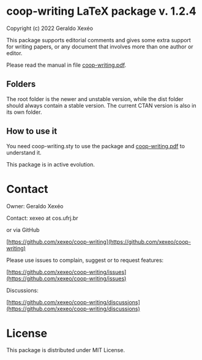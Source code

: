 # coop-writing LaTeX package v. 1.2.4

Copyright (c) 2022 Geraldo Xexéo

This package supports editorial comments and gives some extra support for writing papers, or any document that involves more than one author or editor.

Please read the manual in file [coop-writing.pdf](coop-writing.pdf).

## Folders

The root folder is the newer and unstable version, while the dist folder should always contain a stable version. The current CTAN version is also in its own folder.

## How to use it

You need coop-writing.sty to use the package and [coop-writing.pdf](coop-writing.pdf) to understand it.

This package is in active evolution.

# Contact

Owner: Geraldo Xexéo

Contact: xexeo at cos.ufrj.br

or via GitHub

[https://github.com/xexeo/coop-writing](https://github.com/xexeo/coop-writing)

Please use issues to complain, suggest or to request features:

[https://github.com/xexeo/coop-writing/issues](https://github.com/xexeo/coop-writing/issues)

Discussions:

[https://github.com/xexeo/coop-writing/discussions](https://github.com/xexeo/coop-writing/discussions)

# License

This package is distributed under MIT License.
